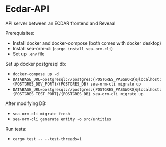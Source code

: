 # Ecdar-API
API server between an ECDAR frontend and Reveaal

Prerequisites:
- Install docker and docker-compose (both comes with docker desktop)
- Install sea-orm-cli (`cargo install sea-orm-cli`)
- Set up `.env` file

Set up docker postgresql db:
- `docker-compose up -d`
- `DATABASE_URL=postgresql://postgres:{POSTGRES_PASSWORD}@localhost:{POSTGRES_DEV_PORT}/{POSTGRES_DB} sea-orm-cli migrate up`
- `DATABASE_URL=postgresql://postgres:{POSTGRES_PASSWORD}@localhost:{POSTGRES_TEST_PORT}/{POSTGRES_DB} sea-orm-cli migrate up`

After modifying DB:
- `sea-orm-cli migrate fresh`
- `sea-orm-cli generate entity -o src/entities`

Run tests:
- `cargo test -- --test-threads=1`